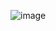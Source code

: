 ![image](https://user-images.githubusercontent.com/42132857/82117371-21b64e00-978d-11ea-9220-21924e609905.png)
